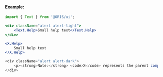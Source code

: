 
#### Example:

```jsx noeditor
import { Text } from '@ORIS/ui';

<div className="alert alert-light">
    <Text.Help>Small help text</Text.Help>
</div>
```

```jsx static
<X.Help>
    Small help text
</X.Help>
```

```js noeditor
<div className="alert alert-dark">
    <p><strong>Note:</strong> <code>X</code> represents the parent component (i.e. <code>Checkbox</code>, <code>Text</code>, <code>FieldSet</code>, etc.)</p>
</div>
```



